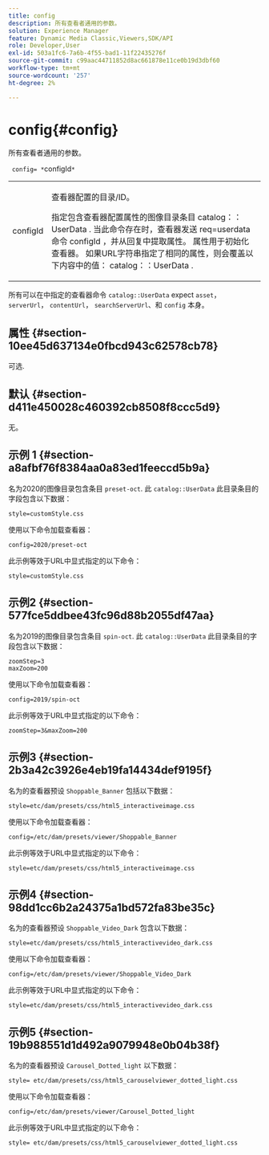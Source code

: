 ```yaml
---
title: config
description: 所有查看者通用的参数。
solution: Experience Manager
feature: Dynamic Media Classic,Viewers,SDK/API
role: Developer,User
exl-id: 503a1fc6-7a6b-4f55-bad1-11f22435276f
source-git-commit: c99aac44711852d8ac661878e11ce0b19d3dbf60
workflow-type: tm+mt
source-wordcount: '257'
ht-degree: 2%

---
```


# config{#config}

所有查看者通用的参数。

` config= *`configId`*`

<table id="table_9B98C97485DD4DEB8A6ECBCE8DF6B886"> 
 <tbody> 
  <tr> 
   <td colname="col1"> <p> <span class="codeph"> <span class="varname"> configId </span> </span> </p> </td> 
   <td colname="col2"> <p>查看器配置的目录/ID。 </p> <p> 指定包含查看器配置属性的图像目录条目 <span class="codeph"> catalog：：UserData </span>. 当此命令存在时，查看器发送 <span class="codeph"> req=userdata </span> 命令 <span class="codeph"> configId </span> ，并从回复中提取属性。 属性用于初始化查看器。 如果URL字符串指定了相同的属性，则会覆盖以下内容中的值： <span class="codeph"> catalog：：UserData </span>. </p> </td> 
  </tr> 
 </tbody> 
</table>

所有可以在中指定的查看器命令 `catalog::UserData` expect `asset`， `serverUrl`， `contentUrl`， `searchServerUrl`、和 `config` 本身。

## 属性 {#section-10ee45d637134e0fbcd943c62578cb78}

可选.

## 默认 {#section-d411e450028c460392cb8508f8ccc5d9}

无。

## 示例 1 {#section-a8afbf76f8384aa0a83ed1feeccd5b9a}

名为2020的图像目录包含条目 `preset-oct`. 此 `catalog::UserData` 此目录条目的字段包含以下数据：

```
style=customStyle.css
```

使用以下命令加载查看器：

```
config=2020/preset-oct
```

此示例等效于URL中显式指定的以下命令：

```
style=customStyle.css
```

## 示例2 {#section-577fce5ddbee43fc96d88b2055df47aa}

名为2019的图像目录包含条目 `spin-oct`. 此 `catalog::UserData` 此目录条目的字段包含以下数据：

```
zoomStep=3 
maxZoom=200
```

使用以下命令加载查看器：

```
config=2019/spin-oct
```

此示例等效于URL中显式指定的以下命令：

```
zoomStep=3&maxZoom=200
```

## 示例3 {#section-2b3a42c3926e4eb19fa14434def9195f}

名为的查看器预设 `Shoppable_Banner` 包括以下数据：

```
style=etc/dam/presets/css/html5_interactiveimage.css
```

使用以下命令加载查看器：

```
config=/etc/dam/presets/viewer/Shoppable_Banner
```

此示例等效于URL中显式指定的以下命令：

`style=etc/dam/presets/css/html5_interactiveimage.css`

## 示例4 {#section-98dd1cc6b2a24375a1bd572fa83be35c}

名为的查看器预设 `Shoppable_Video_Dark` 包含以下数据：

```
style=etc/dam/presets/css/html5_interactivevideo_dark.css
```

使用以下命令加载查看器：

```
config=/etc/dam/presets/viewer/Shoppable_Video_Dark
```

此示例等效于URL中显式指定的以下命令：

```
style=etc/dam/presets/css/html5_interactivevideo_dark.css
```

## 示例5 {#section-19b988551d1d492a9079948e0b04b38f}

名为的查看器预设 `Carousel_Dotted_light` 以下数据：

```
style= etc/dam/presets/css/html5_carouselviewer_dotted_light.css
```

使用以下命令加载查看器：

```
config=/etc/dam/presets/viewer/Carousel_Dotted_light
```

此示例等效于URL中显式指定的以下命令：

```
style= etc/dam/presets/css/html5_carouselviewer_dotted_light.css
```
